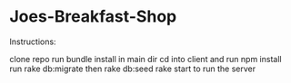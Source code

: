 # Joes-Breakfast-Shop

Instructions:

clone repo
run bundle install in main dir
cd into client and run npm install
run rake db:migrate then rake db:seed
rake start to run the server
